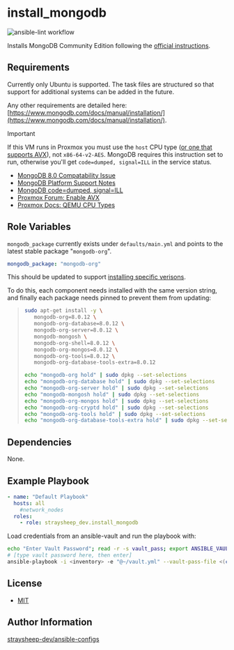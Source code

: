 install_mongodb
=========

![ansible-lint workflow](https://github.com/straysheep-dev/ansible-role-install_mongodb/actions/workflows/ansible-lint.yml/badge.svg)

Installs MongoDB Community Edition following the [official instructions](https://www.mongodb.com/docs/manual/tutorial/install-mongodb-on-ubuntu/).

Requirements
------------

Currently only Ubuntu is supported. The task files are structured so that support for additional systems can be added in the future.

Any other requirements are detailed here: [https://www.mongodb.com/docs/manual/installation/](https://www.mongodb.com/docs/manual/installation/).

> [!IMPORTANT]
> If this VM runs in Proxmox you must use the `host` CPU type ([or one that supports AVX](https://pve.proxmox.com/pve-docs/pve-admin-guide.html#_qemu_cpu_types)), not `x86-64-v2-AES`. MongoDB requires this instruction set to run, otherwise you'll get `code=dumped, signal=ILL` in the service status.
>
> - [MongoDB 8.0 Compatability Issue](https://www.mongodb.com/community/forums/t/mongodb-8-0-compatibility-issue/299704)
> - [MongoDB Platform Support Notes](https://www.mongodb.com/docs/manual/administration/production-notes/#platform-support-notes)
> - [MongoDB code=dumped, signal=ILL](https://www.mongodb.com/community/forums/t/i-cannot-install-mongodb-on-ubuntu-22-04-2-live-server-code-dumped-signal-ill/224111)
> - [Proxmox Forum: Enable AVX](https://forum.proxmox.com/threads/enable-avx.129019/)
> - [Proxmox Docs: QEMU CPU Types](https://pve.proxmox.com/pve-docs/pve-admin-guide.html#_qemu_cpu_types)

Role Variables
--------------

`mongodb_package` currently exists under `defaults/main.yml` and points to the latest stable package "`mongodb-org`".

```yml
mongodb_package: "mongodb-org"
```

This should be updated to support [installing specific verisons](https://www.mongodb.com/docs/manual/tutorial/install-mongodb-on-ubuntu/#install-mongodb-community-server.).

To do this, each component needs installed with the same version string, and finally each package needs pinned to prevent them from updating:

> ```bash
> sudo apt-get install -y \
>    mongodb-org=8.0.12 \
>    mongodb-org-database=8.0.12 \
>    mongodb-org-server=8.0.12 \
>    mongodb-mongosh \
>    mongodb-org-shell=8.0.12 \
>    mongodb-org-mongos=8.0.12 \
>    mongodb-org-tools=8.0.12 \
>    mongodb-org-database-tools-extra=8.0.12
>
> echo "mongodb-org hold" | sudo dpkg --set-selections
> echo "mongodb-org-database hold" | sudo dpkg --set-selections
> echo "mongodb-org-server hold" | sudo dpkg --set-selections
> echo "mongodb-mongosh hold" | sudo dpkg --set-selections
> echo "mongodb-org-mongos hold" | sudo dpkg --set-selections
> echo "mongodb-org-cryptd hold" | sudo dpkg --set-selections
> echo "mongodb-org-tools hold" | sudo dpkg --set-selections
> echo "mongodb-org-database-tools-extra hold" | sudo dpkg --set-selections
> ```

Dependencies
------------

None.

Example Playbook
----------------

```yml
- name: "Default Playbook"
  hosts: all
    #network_nodes
  roles:
    - role: straysheep_dev.install_mongodb
```

Load credentials from an ansible-vault and run the playbook with:

```bash
echo "Enter Vault Password"; read -r -s vault_pass; export ANSIBLE_VAULT_PASSWORD=$vault_pass
# [type vault password here, then enter]
ansible-playbook -i <inventory> -e "@~/vault.yml" --vault-pass-file <(cat <<<$ANSIBLE_VAULT_PASSWORD) -v ./playbook.yml
```

License
-------

- [MIT](./LICENSE)

Author Information
------------------

[straysheep-dev/ansible-configs](https://github.com/straysheep-dev/ansible-configs)